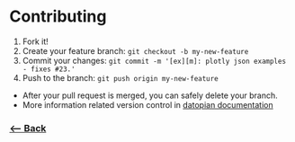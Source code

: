 # Contributing

1.  Fork it!
2.  Create your feature branch: `git checkout -b my-new-feature`
3.  Commit your changes: `git commit -m '[ex][m]: plotly json examples - fixes #23.'`
4.  Push to the branch: `git push origin my-new-feature`

- After your pull request is merged, you can safely delete your branch.
- More information related version control in [datopian documentation](https://playbook.datopian.com/style-guide/version-control/#commit-messages)

### [<-- Back](https://github.com/datopian/datapub)